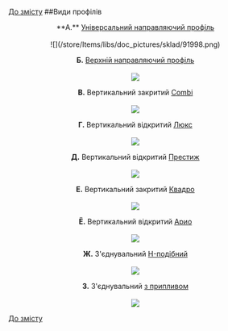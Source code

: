 [До змісту](/service/doc/?cid=folding)
##Види профілів
<center>
**А.**   <a href=" https://viyar.ua/search/?q=%D0%A3%D0%BD%D0%B8%D0%B2%D0%B5%D1%80%D1%81%D0%B0%D0%BB%D1%8C%D0%BD%D0%B0%D1%8F+%D0%BD%D0%B0%D0%BF%D1%80%D0%B0%D0%B2%D0%BB&s= " target="_blank"> Універсальний направляючий профіль </a> <br><br>
![](/store/Items/libs/doc_pictures/sklad/91998.png)

**Б.**   <a href=" https://viyar.ua/search/?q=%D0%9D%D0%B0%D0%BF%D1%80%D0%B0%D0%B2%D0%BB%D1%8F%D1%8E%D1%89%D0%B0%D1%8F+%D0%B2%D0%B5%D1%80%D1%85%D0%BD%D1%8F%D1%8F+STARKE+&s= " target="_blank"> Верхній направляючий профіль </a> <br><br>
![](/store/Items/libs/doc_pictures/sklad/91963.png)

**В.** Вертикальний закритий  <a href="https://viyar.ua/catalog/profil_vertikalnyy_zakrytyy_combi_anodir_pokrytie_serebro_5_2m/" target="_blank"> Combi </a> <br><br>
![](/store/Items/libs/doc_pictures/razdv_2/combi_2.png)

**Г.** Вертикальний відкритий  <a href="https://viyar.ua/catalog/vertikalnyy_profil/?arrFilter_239_2934386948=Y&arrFilter_242_2782946485=Y&set_filter=%D0%9F%D0%BE%D0%BA%D0%B0%D0%B7%D0%B0%D1%82%D1%8C" target="_blank"> Люкс </a> <br><br>
![](/store/Items/libs/doc_pictures/razdv_2/lux_2.png)

**Д.** Вертикальний відкритий  <a href="https://viyar.ua/search/?q=%D0%92%D0%B5%D1%80%D1%82%D0%B8%D0%BA%D0%B0%D0%BB%D1%8C%D0%BD%D1%8B%D0%B9+%D0%BE%D1%82%D0%BA%D1%80%D1%8B%D1%82%D1%8B%D0%B9+%D0%9F%D1%80%D0%B5%D1%81%D1%82%D0%B8%D0%B6&s=" target="_blank">Престиж </a> <br><br>
![](/store/Items/libs/doc_pictures/razdv_2/prestig_2.png)

**Е.** Вертикальний закритий  <a href="https://viyar.ua/search/?q=%D0%92%D0%B5%D1%80%D1%82%D0%B8%D0%BA%D0%B0%D0%BB%D1%8C%D0%BD%D1%8B%D0%B9+%D0%B7%D0%B0%D0%BA%D1%80%D1%8B%D1%82%D1%8B%D0%B9+%D0%9A%D0%B2%D0%B0%D0%B4%D1%80%D0%BE&s=" target="_blank">Квадро </a> <br><br>
![](/store/Items/libs/doc_pictures/razdv_2/kvadro_2.png)

**Ё.** Вертикальний відкритий  <a href="https://viyar.ua/search/?q=%D0%9F%D1%80%D0%BE%D1%84%D0%B8%D0%BB%D1%8C+%D0%B2%D0%B5%D1%80%D1%82%D0%B8%D0%BA%D0%B0%D0%BB%D1%8C%D0%BD%D1%8B%D0%B9+%D0%BE%D1%82%D0%BA%D1%80%D1%8B%D1%82%D1%8B%D0%B9+%D0%90%D1%80%D0%B8%D0%BE&s=" target="_blank">Арио </a> <br><br>
![](/store/Items/libs/doc_pictures/razdv_2/ario_2.png) <br>

**Ж.** З'єднувальний <a href="https://viyar.ua/search/?q=%D0%9F%D1%80%D0%BE%D1%84%D0%B8%D0%BB%D1%8C+%D1%81%D0%BE%D0%B5%D0%B4%D0%B8%D0%BD%D0%B8%D1%82%D0%B5%D0%BB%D1%8C%D0%BD%D1%8B%D0%B9+%D0%9D-+%D0%BE%D0%B1%D1%80%D0%B0%D0%B7%D0%BD%D1%8B%D0%B9&s=" target="_blank">H-подібний</a> <br><br>
![](/store/Items/libs/doc_pictures/razdv_2/h_2.png)

**З.** З'єднувальний <a href=" https://viyar.ua/search/?q=%25D0%259F%25D1%2580%25D0%25BE%25D1%2584%25D0%25B8%25D0%25BB%25D1%258C+%25D1%2581%25D0%25BE%25D0%25B5%25D0%25B4%25D0%25B8%25D0%25BD%25D0%25B8%25D1%2582%25D0%25B5%25D0%25BB%25D1%258C%25D0%25BD%25D1%258B%25D0%25B9+%25D0%25A1+%25D0%25BF%25D1%2580%25D0%25B8%25D0%25BB%25D0%25B8%25D0%25B2%25D0%25BE%25D0%25BC&s=" target="_blank"> з припливом </a> <br><br>
![](/store/Items/libs/doc_pictures/razdv_2/spriliv_2.png)
</center>


[До змісту](/service/doc/?cid=folding)
